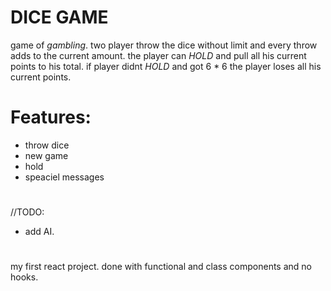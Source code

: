 # DICE GAME

game of *gambling*. two player throw the dice without limit and every throw adds to the current amount.
the player can *HOLD* and pull all his current points to his total. if player didnt *HOLD* and got 6 * 6 the player loses all his current points.

# Features:
- throw dice
- new game
- hold
- speaciel messages

# 
//TODO:
- add AI.

# 
my first react project. done with functional and class components and no hooks. 
